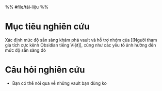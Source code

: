 %%
#file/tài-liệu
%%
# Mục tiêu nghiên cứu
Xác định mức độ sẵn sàng khám phá vault và hỗ trợ nhóm của [[Người tham gia tích cực kênh Obsidian tiếng Việt]], cũng như các yếu tố ảnh hưởng đến mức độ sẵn sàng đó

# Câu hỏi nghiên cứu
- Bạn có thể nói qua về những vault bạn dùng ko